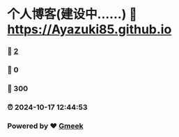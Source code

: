 # 个人博客(建设中......) :link: https://Ayazuki85.github.io 
### :page_facing_up: [2](https://Ayazuki85.github.io/tag.html) 
### :speech_balloon: 0 
### :hibiscus: 300 
### :alarm_clock: 2024-10-17 12:44:53 
### Powered by :heart: [Gmeek](https://github.com/Meekdai/Gmeek)
